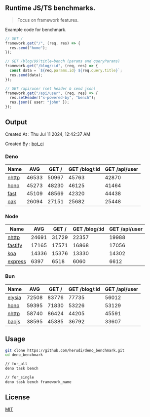 ## Runtime JS/TS benchmarks.

> Focus on framework features.

Example code for benchmark.
```ts
// GET /
framework.get("/", (req, res) => {
  res.send("home");
});

// GET /blog/99?title=bench (params and queryParams)
framework.get("/blog/:id", (req, res) => {
  const data = `${req.params.id} ${req.query.title}`;
  res.send(data);
});

// GET /api/user (set header & send json)
framework.get("/api/user", (req, res) => {
  res.setHeader("x-powered-by", "bench");
  res.json({ user: "john" });
});
```

## Output
Created At : Thu Jul 11 2024, 12:42:37 AM

Created By : [bot_ci](https://github.com/herudi/deno_benchmarks/commits?author=github-actions%5Bbot%5D)


### Deno
|Name|AVG|GET /|GET /blog/:id|GET /api/user|
|----|----|----|----|----|
|[nhttp](https://github.com/nhttp/nhttp)|46533|50967|45763|42870|
|[hono](https://github.com/honojs/hono)|45273|48230|46125|41464|
|[fast](https://github.com/danteissaias/fast)|45109|48569|42320|44438|
|[oak](https://github.com/oakserver/oak)|26094|27151|25682|25448|
  


### Node
|Name|AVG|GET /|GET /blog/:id|GET /api/user|
|----|----|----|----|----|
|[nhttp](https://github.com/nhttp/nhttp)|24691|31729|22357|19988|
|[fastify](https://github.com/fastify/fastify)|17165|17571|16868|17056|
|[koa](https://github.com/koajs/koa)|14336|15376|13330|14302|
|[express](https://github.com/expressjs/express)|6397|6518|6060|6612|
  


### Bun
|Name|AVG|GET /|GET /blog/:id|GET /api/user|
|----|----|----|----|----|
|[elysia](https://github.com/elysiajs/elysia)|72508|83776|77735|56012|
|[hono](https://github.com/honojs/hono)|59395|71830|53226|53129|
|[nhttp](https://github.com/nhttp/nhttp)|58740|86424|44205|45591|
|[baojs](https://github.com/mattreid1/baojs)|38595|45385|36792|33607|
  



## Usage

```bash
git clone https://github.com/herudi/deno_benchmark.git
cd deno_benchmark

// for_all
deno task bench

// for_single
deno task bench framework_name
```

## License

[MIT](LICENSE)

